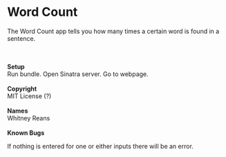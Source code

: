 <h1> Word Count </h2>

<p>The Word Count app tells you how many times a certain word is found in a sentence.</p>
<br>
<br>
<b>Setup</b>
<Br>
Run bundle. Open Sinatra server. Go to webpage.
<br>
<br>
<b> Copyright </b>
<Br>
MIT License   (?)
<br>
<br>
<b> Names </b>
<br>
Whitney Reans
<br>
<Br>
<b>Known Bugs</b>

If nothing is entered for one or either inputs there will be an error.
